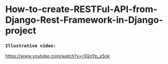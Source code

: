 # How-to-create-RESTFul-API-from-Django-Rest-Framework-in-Django-project

### `Illustrative video:`

https://www.youtube.com/watch?v=r3QnYp_x5ok

